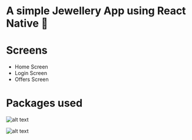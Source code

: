 # A simple Jewellery App using React Native  💍

# Screens  
  - Home Screen
  - Login Screen
  - Offers Screen
# Packages used   
![alt text](http://url/to/img.png](https://user-images.githubusercontent.com/25181517/202896760-337261ed-ee92-4979-84c4-d4b829c7355d.png)https://user-images.githubusercontent.com/25181517/202896760-337261ed-ee92-4979-84c4-d4b829c7355d.png) 

![alt text](http://url/to/img.png](https://user-images.githubusercontent.com/25181517/202896760-337261ed-ee92-4979-84c4-d4b829c7355d.png)https://user-images.githubusercontent.com/25181517/202896760-337261ed-ee92-4979-84c4-d4b829c7355d.png)
